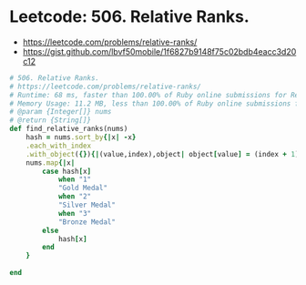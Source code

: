 # Leetcode: 506. Relative Ranks. 

- https://leetcode.com/problems/relative-ranks/
- https://gist.github.com/lbvf50mobile/1f6827b9148f75c02bdb4eacc3d20c12


```Ruby
# 506. Relative Ranks.
# https://leetcode.com/problems/relative-ranks/
# Runtime: 68 ms, faster than 100.00% of Ruby online submissions for Relative Ranks.
# Memory Usage: 11.2 MB, less than 100.00% of Ruby online submissions for Relative Ranks.
# @param {Integer[]} nums
# @return {String[]}
def find_relative_ranks(nums)
    hash = nums.sort_by{|x| -x}
    .each_with_index
    .with_object({}){|(value,index),object| object[value] = (index + 1).to_s}
    nums.map{|x| 
        case hash[x]
            when "1"
            "Gold Medal"
            when "2"
            "Silver Medal"
            when "3"
            "Bronze Medal"
        else
            hash[x]
        end
    }
    
end
```